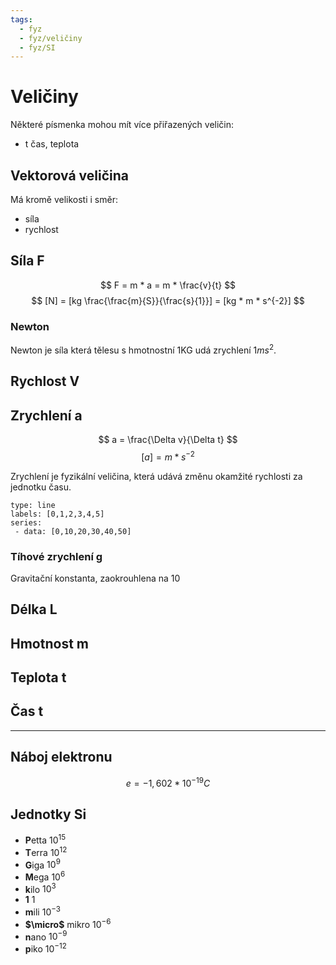 ```yaml
---
tags:
  - fyz
  - fyz/veličiny
  - fyz/SI
---
```

# Veličiny
Některé písmenka mohou mít více přiřazených veličin:
- t čas, teplota

## Vektorová veličina
Má kromě velikosti i směr:
- síla
- rychlost
## Síla F
$$
F = m * a = m * \frac{v}{t}
$$
$$
[N] = [kg \frac{\frac{m}{S}}{\frac{s}{1}}] = [kg * m * s^{-2}]
$$
### Newton
Newton je síla která tělesu s hmotnostní 1KG udá zrychlení $1ms^2$.
## Rychlost V
## Zrychlení a
$$ a = \frac{\Delta v}{\Delta t} $$
$$ [a] = m*s^{-2} $$

Zrychlení je fyzikální veličina, která udává změnu okamžité rychlosti za jednotku času.

```chart
type: line
labels: [0,1,2,3,4,5]
series:
 - data: [0,10,20,30,40,50]
```

### Tíhové zrychlení g
Gravitační konstanta, zaokrouhlena na 10
## Délka L
## Hmotnost m
## Teplota t
## Čas t
---
## Náboj elektronu
$$ e = -1,602*10^{-19} C $$
## Jednotky Si
- **P**etta $10^{15}$
- **T**erra $10^{12}$
- **G**iga $10^{9}$
- **M**ega $10^{6}$
- **k**ilo $10^{3}$
- **1** $1$
- **m**ili $10^{-3}$
- **$\micro$** mikro $10^{-6}$
- **n**ano $10^{-9}$
- **p**iko $10^{-12}$